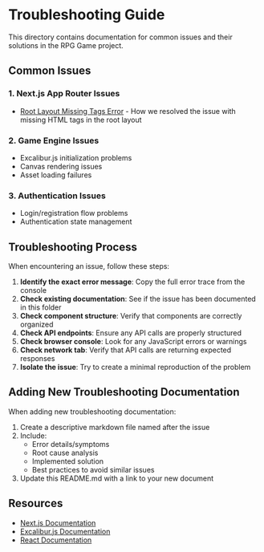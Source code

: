 # Troubleshooting Guide

This directory contains documentation for common issues and their solutions in the RPG Game project.

## Common Issues

### 1. Next.js App Router Issues

- [Root Layout Missing Tags Error](./root-layout-error-research.md) - How we resolved the issue with missing HTML tags in the root layout

### 2. Game Engine Issues

- Excalibur.js initialization problems
- Canvas rendering issues
- Asset loading failures

### 3. Authentication Issues

- Login/registration flow problems
- Authentication state management

## Troubleshooting Process

When encountering an issue, follow these steps:

1. **Identify the exact error message**: Copy the full error trace from the console
2. **Check existing documentation**: See if the issue has been documented in this folder
3. **Check component structure**: Verify that components are correctly organized
4. **Check API endpoints**: Ensure any API calls are properly structured
5. **Check browser console**: Look for any JavaScript errors or warnings
6. **Check network tab**: Verify that API calls are returning expected responses
7. **Isolate the issue**: Try to create a minimal reproduction of the problem

## Adding New Troubleshooting Documentation

When adding new troubleshooting documentation:

1. Create a descriptive markdown file named after the issue
2. Include:
   - Error details/symptoms
   - Root cause analysis
   - Implemented solution
   - Best practices to avoid similar issues
3. Update this README.md with a link to your new document

## Resources

- [Next.js Documentation](https://nextjs.org/docs)
- [Excalibur.js Documentation](https://excaliburjs.com/docs/)
- [React Documentation](https://react.dev/) 